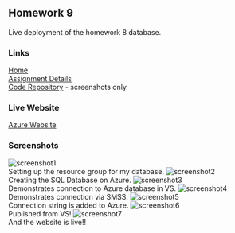## Homework 9
Live deployment of the homework 8 database.

### Links
[Home](https://siphry.github.io)  
[Assignment Details](http://www.wou.edu/~morses/classes/cs46x/assignments/HW9_1819.html)  
[Code Repository](https://github.com/siphry/siphry.github.io/tree/master/HW9) - screenshots only

### Live Website
[Azure Website](https://cs460hw9wou.azurewebsites.net)

### Screenshots
![screenshot1](https://siphry.github.io/HW9/images/screenshot1.PNG)  
Setting up the resource group for my database.
![screenshot2](https://siphry.github.io/HW9/images/screenshot2.PNG)  
Creating the SQL Database on Azure.
![screenshot3](https://siphry.github.io/HW9/images/screenshot3.PNG)  
Demonstrates connection to Azure database in VS.
![screenshot4](https://siphry.github.io/HW9/images/screenshot4.PNG)  
Demonstrates connection via SMSS.
![screenshot5](https://siphry.github.io/HW9/images/screenshot5.PNG)  
Connection string is added to Azure.
![screenshot6](https://siphry.github.io/HW9/images/screenshot6.PNG)  
Published from VS!
![screenshot7](https://siphry.github.io/HW9/images/screenshot7.PNG)  
And the website is live!!

